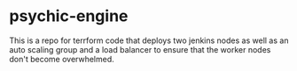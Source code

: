 # psychic-engine

This is a repo for terrform code that deploys two jenkins nodes as well as an auto scaling group and a load balancer to ensure that the worker nodes don't become overwhelmed. 
